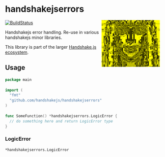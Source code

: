 # handshakejserrors

<img src="https://raw.githubusercontent.com/handshakejs/handshakejserrors/master/handshakejserrors.gif" alt="handshakejserrors" align="right" width="190" />

[![BuildStatus](https://travis-ci.org/handshakejs/handshakejserrors.png?branch=master)](https://travis-ci.org/handshakejs/handshakejserrors)

Handshakejs error handling. Re-use in various handshakejs minor libraries.

This library is part of the larger [Handshake.js ecosystem](https://github.com/handshakejs).

## Usage

```go
package main

import (
  "fmt"
  "github.com/handshakejs/handshakejserrors"
)

func SomeFunction() *handshakejserrors.LogicError {
  // do something here and return LogicError type
}
```

### LogicError

```
*handshakejserrors.LogicError
```


